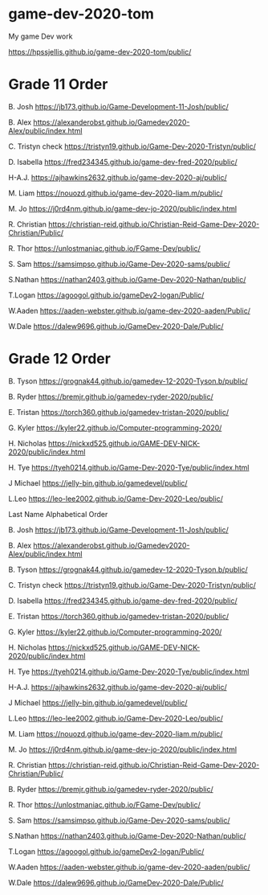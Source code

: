 # game-dev-2020-tom
My game Dev work



https://hpssjellis.github.io/game-dev-2020-tom/public/


# Grade 11 Order

B. Josh    https://jb173.github.io/Game-Development-11-Josh/public/

B. Alex   https://alexanderobst.github.io/Gamedev2020-Alex/public/index.html

C. Tristyn check  https://tristyn19.github.io/Game-Dev-2020-Tristyn/public/

D. Isabella  https://fred234345.github.io/game-dev-fred-2020/public/

H-A.J.   https://ajhawkins2632.github.io/game-dev-2020-aj/public/

M. Liam   https://nouozd.github.io/game-dev-2020-liam.m/public/

M. Jo     https://j0rd4nm.github.io/game-dev-jo-2020/public/index.html

R. Christian    https://christian-reid.github.io/Christian-Reid-Game-Dev-2020-Christian/Public/

R. Thor   https://unlostmaniac.github.io/FGame-Dev/public/

S. Sam    https://samsimpso.github.io/Game-Dev-2020-sams/public/

S.Nathan     https://nathan2403.github.io/Game-Dev-2020-Nathan/public/

T.Logan   https://agoogol.github.io/gameDev2-logan/Public/

W.Aaden   https://aaden-webster.github.io/game-dev-2020-aaden/Public/

W.Dale    https://dalew9696.github.io/GameDev-2020-Dale/Public/


# Grade 12 Order



B. Tyson   https://grognak44.github.io/gamedev-12-2020-Tyson.b/public/

B. Ryder    https://bremjr.github.io/gamedev-ryder-2020/public/

E. Tristan   https://torch360.github.io/gamedev-tristan-2020/public/

G. Kyler     https://kyler22.github.io/Computer-programming-2020/

H. Nicholas   https://nickxd525.github.io/GAME-DEV-NICK-2020/public/index.html

H. Tye  https://tyeh0214.github.io/Game-Dev-2020-Tye/public/index.html

J Michael  https://jelly-bin.github.io/gamedevel/public/

L.Leo   https://leo-lee2002.github.io/Game-Dev-2020-Leo/public/
































Last Name Alphabetical Order

B. Josh    https://jb173.github.io/Game-Development-11-Josh/public/

B. Alex   https://alexanderobst.github.io/Gamedev2020-Alex/public/index.html

B. Tyson   https://grognak44.github.io/gamedev-12-2020-Tyson.b/public/


C. Tristyn check  https://tristyn19.github.io/Game-Dev-2020-Tristyn/public/

D. Isabella  https://fred234345.github.io/game-dev-fred-2020/public/

E. Tristan   https://torch360.github.io/gamedev-tristan-2020/public/

G. Kyler     https://kyler22.github.io/Computer-programming-2020/

H. Nicholas   https://nickxd525.github.io/GAME-DEV-NICK-2020/public/index.html

H. Tye  https://tyeh0214.github.io/Game-Dev-2020-Tye/public/index.html

H-A.J.   https://ajhawkins2632.github.io/game-dev-2020-aj/public/

J Michael  https://jelly-bin.github.io/gamedevel/public/

L.Leo   https://leo-lee2002.github.io/Game-Dev-2020-Leo/public/


M. Liam   https://nouozd.github.io/game-dev-2020-liam.m/public/

M. Jo     https://j0rd4nm.github.io/game-dev-jo-2020/public/index.html


R. Christian    https://christian-reid.github.io/Christian-Reid-Game-Dev-2020-Christian/Public/

B. Ryder    https://bremjr.github.io/gamedev-ryder-2020/public/

R. Thor   https://unlostmaniac.github.io/FGame-Dev/public/

S. Sam    https://samsimpso.github.io/Game-Dev-2020-sams/public/

S.Nathan     https://nathan2403.github.io/Game-Dev-2020-Nathan/public/


T.Logan   https://agoogol.github.io/gameDev2-logan/Public/

W.Aaden   https://aaden-webster.github.io/game-dev-2020-aaden/public/

W.Dale    https://dalew9696.github.io/GameDev-2020-Dale/Public/







